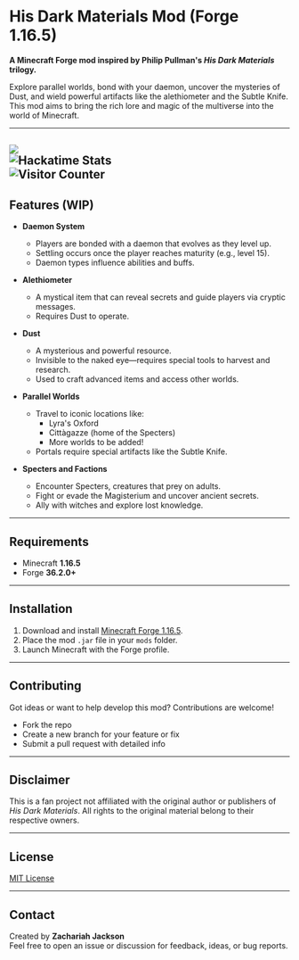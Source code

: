 # His Dark Materials Mod (Forge 1.16.5)

**A Minecraft Forge mod inspired by Philip Pullman's *His Dark Materials* trilogy.**

Explore parallel worlds, bond with your daemon, uncover the mysteries of Dust, and wield powerful artifacts like the alethiometer and the Subtle Knife. This mod aims to bring the rich lore and magic of the multiverse into the world of Minecraft.

---
![](https://hackatime-badge.hackclub.com/U07ATTVPPHA/HDM-mod)  
![Hackatime Stats](https://github-readme-stats.hackclub.dev/api/wakatime?username=1111&api_domain=hackatime.hackclub.com&theme=shadow_green&custom_title=Hackatime+Stats&layout=compact&cache_seconds=0&langs_count=8)
</br><img src="https://profile-counter.glitch.me/Dragonruler1000-hdm_mod/count.svg" alt="Visitor Counter"/>
---

## Features (WIP)

- **Daemon System**
  - Players are bonded with a daemon that evolves as they level up.
  - Settling occurs once the player reaches maturity (e.g., level 15).
  - Daemon types influence abilities and buffs.

- **Alethiometer**
  - A mystical item that can reveal secrets and guide players via cryptic messages.
  - Requires Dust to operate.

- **Dust**
  - A mysterious and powerful resource.
  - Invisible to the naked eye—requires special tools to harvest and research.
  - Used to craft advanced items and access other worlds.

- **Parallel Worlds**
  - Travel to iconic locations like:
    - Lyra's Oxford
    - Cittàgazze (home of the Specters)
    - More worlds to be added!
  - Portals require special artifacts like the Subtle Knife.

- **Specters and Factions**
  - Encounter Specters, creatures that prey on adults.
  - Fight or evade the Magisterium and uncover ancient secrets.
  - Ally with witches and explore lost knowledge.

---

## Requirements

- Minecraft **1.16.5**
- Forge **36.2.0+**

---

## Installation

1. Download and install [Minecraft Forge 1.16.5](https://files.minecraftforge.net/net/minecraftforge/forge/).
2. Place the mod `.jar` file in your `mods` folder.
3. Launch Minecraft with the Forge profile.

---

## Contributing

Got ideas or want to help develop this mod? Contributions are welcome!
- Fork the repo
- Create a new branch for your feature or fix
- Submit a pull request with detailed info

---

## Disclaimer

This is a fan project not affiliated with the original author or publishers of *His Dark Materials*. All rights to the original material belong to their respective owners.

---

## License

[MIT License](LICENSE)

---

## Contact

Created by **Zachariah Jackson**  
Feel free to open an issue or discussion for feedback, ideas, or bug reports.

